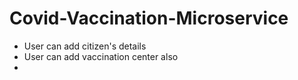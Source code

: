
# Covid-Vaccination-Microservice
* User can add citizen's details 
* User can add vaccination center also
* 
